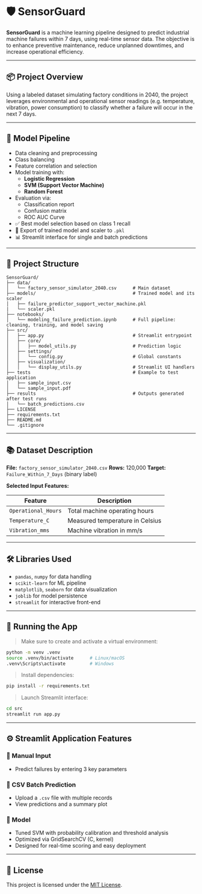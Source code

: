 
# 🛡️ SensorGuard

**SensorGuard** is a machine learning pipeline designed to predict industrial machine failures within 7 days, using real-time sensor data. The objective is to enhance preventive maintenance, reduce unplanned downtimes, and increase operational efficiency.

---

## 📦 Project Overview

Using a labeled dataset simulating factory conditions in 2040, the project leverages environmental and operational sensor readings (e.g. temperature, vibration, power consumption) to classify whether a failure will occur in the next 7 days.

---

## 🧠 Model Pipeline

- Data cleaning and preprocessing
- Class balancing
- Feature correlation and selection
- Model training with:
  - **Logistic Regression**
  - **SVM (Support Vector Machine)**
  - **Random Forest**
- Evaluation via:
  - Classification report
  - Confusion matrix
  - ROC AUC Curve
- ✅ Best model selection based on class 1 recall
- 💾 Export of trained model and scaler to `.pkl`
- 📊 Streamlit interface for single and batch predictions

---

## 📁 Project Structure

```
SensorGuard/
├── data/
│   └── factory_sensor_simulator_2040.csv      # Main dataset
├── models/                                    # Trained model and its scaler
│   ├── failure_predictor_support_vector_machine.pkl
|   └── scaler.pkl
├── notebooks/
│   └── modeling_failure_prediction.ipynb      # Full pipeline: cleaning, training, and model saving
├── src/
│   ├── app.py                                 # Streamlit entrypoint
│   ├── core/
│   │   ├── model_utils.py                     # Prediction logic
│   ├── settings/
│   │   └── config.py                          # Global constants
│   ├── visualization/
│   │   └── display_utils.py                   # Streamlit UI handlers
├── tests                                      # Example to test application
│   ├── sample_input.csv
│   └── sample_input.pdf
├── results                                    # Outputs generated after test runs
│   └── batch_predictions.csv
├── LICENSE
├── requirements.txt
├── README.md
└── .gitignore
```

---

## 📚 Dataset Description

**File:** `factory_sensor_simulator_2040.csv`
**Rows:** 120,000
**Target:** `Failure_Within_7_Days` (binary label)

**Selected Input Features:**

| Feature               | Description                           |
|------------------------|---------------------------------------|
| `Operational_Hours`    | Total machine operating hours         |
| `Temperature_C`        | Measured temperature in Celsius       |
| `Vibration_mms`        | Machine vibration in mm/s             |

---

## 🛠️ Libraries Used

- `pandas`, `numpy` for data handling
- `scikit-learn` for ML pipeline
- `matplotlib`, `seaborn` for data visualization
- `joblib` for model persistence
- `streamlit` for interactive front-end

---

## 🚀 Running the App

> Make sure to create and activate a virtual environment:

```bash
python -m venv .venv
source .venv/bin/activate      # Linux/macOS
.venv\Scripts\activate         # Windows
```

> Install dependencies:

```bash
pip install -r requirements.txt
```

> Launch Streamlit interface:

```bash
cd src
streamlit run app.py
```

---

## ⚙️ Streamlit Application Features

### 🔎 Manual Input

- Predict failures by entering 3 key parameters

### 📂 CSV Batch Prediction

- Upload a `.csv` file with multiple records
- View predictions and a summary plot

### 🧪 Model

- Tuned SVM with probability calibration and threshold analysis
- Optimized via GridSearchCV (C, kernel)
- Designed for real-time scoring and easy deployment

---

## 📄 License

This project is licensed under the [MIT License](https://opensource.org/licenses/MIT).

